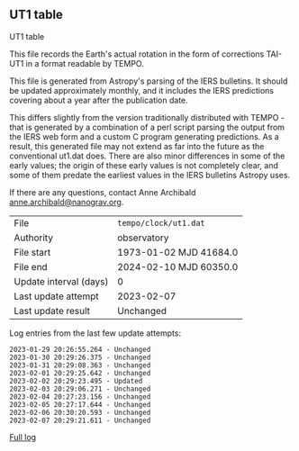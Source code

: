 
## UT1 table

UT1 table

This file records the Earth's actual rotation in the form of
corrections TAI-UT1 in a format readable by TEMPO.

This file is generated from Astropy's parsing of the IERS
bulletins. It should be updated approximately monthly, and it
includes the IERS predictions covering about a year after the
publication date.

This differs slightly from the version traditionally distributed
with TEMPO - that is generated by a combination of a perl script
parsing the output from the IERS web form and a custom C program
generating predictions. As a result, this generated file may not
extend as far into the future as the conventional ut1.dat does.
There are also minor differences in some of the early values; the
origin of these early values is not completely clear, and some of
them predate the earliest values in the IERS bulletins Astropy uses.

If there are any questions, contact Anne Archibald
<anne.archibald@nanograv.org>.

|     |     |
|:--- |:--- |
| File | `tempo/clock/ut1.dat` |
| Authority | observatory |
| File start | 1973-01-02 MJD 41684.0 |
| File end | 2024-02-10 MJD 60350.0 |
| Update interval (days) | 0 |
| Last update attempt | 2023-02-07 |
| Last update result | Unchanged |

Log entries from the last few update attempts:
```
2023-01-29 20:26:55.264 - Unchanged
2023-01-30 20:29:26.375 - Unchanged
2023-01-31 20:29:08.363 - Unchanged
2023-02-01 20:29:25.642 - Unchanged
2023-02-02 20:29:23.495 - Updated
2023-02-03 20:29:06.271 - Unchanged
2023-02-04 20:27:23.156 - Unchanged
2023-02-05 20:27:17.644 - Unchanged
2023-02-06 20:30:20.593 - Unchanged
2023-02-07 20:29:21.611 - Unchanged
```
[Full log](https://raw.githubusercontent.com/ipta/pulsar-clock-corrections/main/log/tempo/clock/ut1.dat.log)
